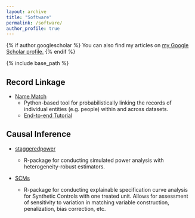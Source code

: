 ```yaml
---
layout: archive
title: "Software"
permalink: /software/
author_profile: true
---
```


{% if author.googlescholar %}
  You can also find my articles on <u><a href="{{author.googlescholar}}">my Google Scholar profile</a>.</u>
{% endif %}

{% include base_path %}


## Record Linkage
- [Name Match](https://github.com/urban-labs/namematch) 
  - Python-based tool for probabilistically linking the records of individual entities (e.g. people) within and across datasets.
  - [End-to-end Tutorial](https://github.com/urban-labs/namematch/blob/main/examples/end_to_end_tutorial.ipynb)

## Causal Inference
- [staggeredpower](https://github.com/zjelveh/staggeredpower) 
  - R-package for conducting simulated power analysis with heterogeneity-robust estimators. 

- [SCMs](https://github.com/zjelveh/SCMs) 
  - R-package for conducting explainable specification curve analysis for Synthetic Controls with one treated unit. Allows for assessment of sensitivity to variation in matching variable construction, penalization, bias correction, etc.